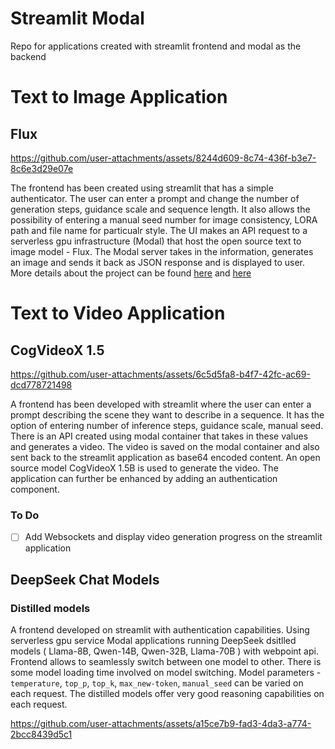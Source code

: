 # Streamlit Modal
Repo for applications created with streamlit frontend and modal as the backend

# Text to Image Application

## Flux
https://github.com/user-attachments/assets/8244d609-8c74-436f-b3e7-8c6e3d29e07e

The frontend has been created using streamlit that has a simple authenticator. The user can enter a prompt and change the number of generation steps, guidance scale and sequence length. It also allows the possibility of entering a manual seed number for image consistency, LORA path and file name for particualr style. The UI makes an API request to a serverless gpu infrastructure (Modal) that host the open source text to image model - Flux. The Modal server takes in the information, generates an image and sends it back as JSON response and is displayed to user. More details about the project can be found [here](https://medium.com/@avishekpaul31/how-to-create-web-applications-with-gpu-serverless-infrastructure-35eff89c74ed) and [here](https://github.com/AvisP/Streamlit_modal/tree/main/TexttoImage/Flux)

# Text to Video Application 

## CogVideoX 1.5 
https://github.com/user-attachments/assets/6c5d5fa8-b4f7-42fc-ac69-dcd778721498

A frontend has been developed with streamlit where the user can enter a prompt describing the scene they want to describe in a sequence. It has the option of entering number of inference steps, guidance scale, manual seed. There is an API created using modal container that takes in these values and generates a video. The video is saved on the modal container and also sent back to the streamlit application as base64 encoded content. An open source model CogVideoX 1.5B is used to generate the video. The application can further be enhanced by adding an authentication component.

### To Do
- [ ] Add Websockets and display video generation progress on the streamlit application

## DeepSeek Chat Models
### Distilled models
A frontend developed on streamlit with authentication capabilities. Using serverless gpu service Modal applications running DeepSeek dsitlled models ( Llama-8B, Qwen-14B, Qwen-32B, Llama-70B ) with webpoint api. Frontend allows to seamlessly switch between one model to other. There is some model loading time involved on model switching. Model parameters - `temperature`, `top_p`, `top_k`, `max_new-token`, `manual_seed` can be varied on each request. The distilled models offer very good reasoning capabilities on each request.

https://github.com/user-attachments/assets/a15ce7b9-fad3-4da3-a774-2bcc8439d5c1


